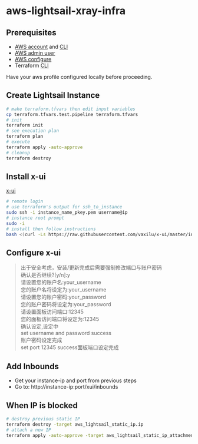 # aws-lightsail-xray-infra

## Prerequisites
- [AWS account](https://aws.amazon.com/resources/create-account/) and [CLI](https://docs.aws.amazon.com/cli/latest/userguide/getting-started-install.html)
- [AWS admin user](https://docs.aws.amazon.com/IAM/latest/UserGuide/id_users_create.html)
- [AWS configure](https://docs.aws.amazon.com/cli/latest/userguide/cli-configure-quickstart.html)
- Terraform [CLI](https://developer.hashicorp.com/terraform/tutorials/aws-get-started/install-cli)

Have your aws profile configured locally before proceeding.

## Create Lightsail Instance
```sh
# make terraform.tfvars then edit input variables
cp terraform.tfvars.test.pipeline terraform.tfvars
# init
terraform init
# see execution plan
terraform plan
# execute
terraform apply -auto-approve
# cleanup
terraform destroy
```

## Install x-ui
[x-ui](https://github.com/vaxilu/x-ui)
```sh
# remote login
# use terraform's output for ssh_to_instance
sudo ssh -i instance_name_pkey.pem username@ip
# instance root prompt
sudo -i
# install then follow instructions
bash <(curl -Ls https://raw.githubusercontent.com/vaxilu/x-ui/master/install.sh)
```

## Configure x-ui

>出于安全考虑，安装/更新完成后需要强制修改端口与账户密码  
>确认是否继续?[y/n]:y  
>请设置您的账户名:your_username  
>您的账户名将设定为:your_username  
>请设置您的账户密码:your_password  
>您的账户密码将设定为:your_password  
>请设置面板访问端口:12345  
>您的面板访问端口将设定为:12345  
>确认设定,设定中  
>set username and password success  
>账户密码设定完成  
>set port 12345 success面板端口设定完成  

## Add Inbounds
- Get your instance-ip and port from previous steps
- Go to: http://instance-ip:port/xui/inbounds

## When IP is blocked
```sh
# destroy previous static IP
terraform destroy -target aws_lightsail_static_ip.ip
# attach a new IP
terraform apply -auto-approve -target aws_lightsail_static_ip_attachment.attachment
```